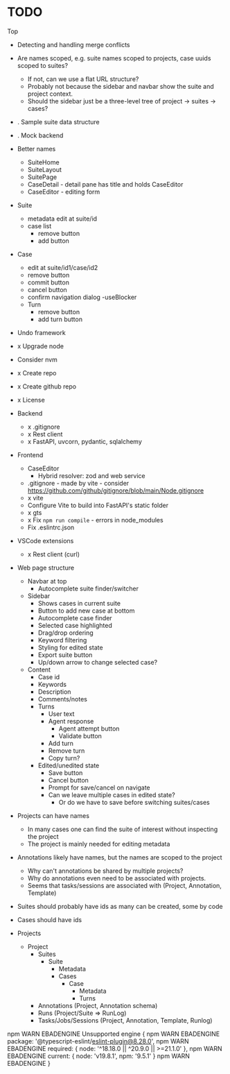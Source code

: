 # TODO

Top
* Detecting and handling merge conflicts
* Are names scoped, e.g. suite names scoped to projects, case uuids scoped to suites?
  * If not, can we use a flat URL structure?
  * Probably not because the sidebar and navbar show the suite and project context.
  * Should the sidebar just be a three-level tree of project -> suites -> cases?
* . Sample suite data structure
* . Mock backend
* Better names
  * SuiteHome
  * SuiteLayout
  * SuitePage
  * CaseDetail - detail pane has title and holds CaseEditor
  * CaseEditor - editing form
* Suite
  * metadata edit at suite/id
  * case list
    * remove button
    * add button
* Case
  * edit at suite/id1/case/id2
  * remove button
  * commit button
  * cancel button
  * confirm navigation dialog -useBlocker
  * Turn
    * remove button
    * add turn button
* Undo framework

* x Upgrade node
* Consider nvm
* x Create repo
* x Create github repo
* x License
* Backend
  * x .gitignore
  * x Rest client
  * x FastAPI, uvcorn, pydantic, sqlalchemy
* Frontend
  * CaseEditor
    * Hybrid resolver: zod and web service
  * .gitignore - made by vite - consider https://github.com/github/gitignore/blob/main/Node.gitignore
  * x vite
  * Configure Vite to build into FastAPI's static folder
  * x gts
  * x Fix `npm run compile` - errors in node_modules
  * Fix .eslintrc.json
* VSCode extensions
  * x Rest client (curl)


* Web page structure
  * Navbar at top
    * Autocomplete suite finder/switcher
  * Sidebar
    * Shows cases in current suite
    * Button to add new case at bottom
    * Autocomplete case finder
    * Selected case highlighted
    * Drag/drop ordering
    * Keyword filtering
    * Styling for edited state
    * Export suite button
    * Up/down arrow to change selected case?
  * Content
    * Case id
    * Keywords
    * Description
    * Comments/notes
    * Turns
      * User text
      * Agent response
        * Agent attempt button
        * Validate button
      * Add turn
      * Remove turn
      * Copy turn?
    * Edited/unedited state
      * Save button
      * Cancel button
      * Prompt for save/cancel on navigate
      * Can we leave multiple cases in edited state?
        * Or do we have to save before switching suites/cases

* Projects can have names
  * In many cases one can find the suite of interest without inspecting the project
  * The project is mainly needed for editing metadata
* Annotations likely have names, but the names are scoped to the project
  * Why can't annotations be shared by multiple projects?
  * Why do annotations even need to be associated with projects.
  * Seems that tasks/sessions are associated with (Project, Annotation, Template)
* Suites should probably have ids as many can be created, some by code
* Cases should have ids

* Projects
  * Project
    * Suites
      * Suite
        * Metadata
        * Cases
          * Case
            * Metadata
            * Turns
    * Annotations (Project, Annotation schema)
    * Runs (Project/Suite => RunLog)
    * Tasks/Jobs/Sessions (Project, Annotation, Template, Runlog)


npm WARN EBADENGINE Unsupported engine {
npm WARN EBADENGINE   package: '@typescript-eslint/eslint-plugin@8.28.0',
npm WARN EBADENGINE   required: { node: '^18.18.0 || ^20.9.0 || >=21.1.0' },
npm WARN EBADENGINE   current: { node: 'v19.8.1', npm: '9.5.1' }
npm WARN EBADENGINE }
~~~
